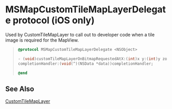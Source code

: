 
# MSMapCustomTileMapLayerDelegate protocol (iOS only)

Used by CustomTileMapLayer to call out to developer code when a tile image is required for the MapView.

> ```objectivec
> @protocol MSMapCustomTileMapLayerDelegate <NSObject>
>
> - (void)customTileMapLayerOnBitmapRequestedAtX:(int)x y:(int)y zoom:(int)zoom
> completionHandler:(void(^)(NSData *data))completionHandler;
>
> @end
>```

## See Also

[CustomTileMapLayer](../CustomTileMapLayer-class.md)